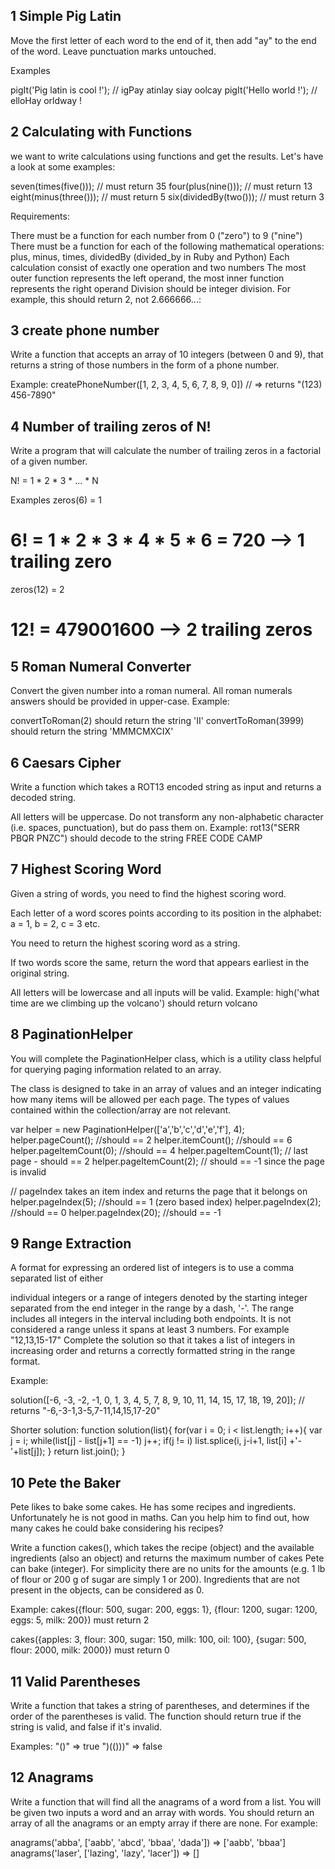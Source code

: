 ## 1 Simple Pig Latin

Move the first letter of each word to the end of it, then add "ay" to the end of the word. Leave punctuation marks untouched.

Examples

pigIt('Pig latin is cool !'); // igPay atinlay siay oolcay
pigIt('Hello world !');     // elloHay orldway !

## 2 Calculating with Functions
we want to write calculations using functions and get the results. Let's have a look at some examples:

seven(times(five())); // must return 35
four(plus(nine())); // must return 13
eight(minus(three())); // must return 5
six(dividedBy(two())); // must return 3

Requirements:

There must be a function for each number from 0 ("zero") to 9 ("nine")
There must be a function for each of the following mathematical operations: plus, minus, times, dividedBy (divided_by in Ruby and Python)
Each calculation consist of exactly one operation and two numbers
The most outer function represents the left operand, the most inner function represents the right operand
Division should be integer division. For example, this should return 2, not 2.666666...:

## 3 create phone number 
Write a function that accepts an array of 10 integers (between 0 and 9), that returns a string of those numbers in the form of a phone number.

Example:
createPhoneNumber([1, 2, 3, 4, 5, 6, 7, 8, 9, 0]) // => returns "(123) 456-7890"

## 4 Number of trailing zeros of N!

Write a program that will calculate the number of trailing zeros in a factorial of a given number.

N! = 1 * 2 * 3 * ... * N

Examples
zeros(6) = 1
# 6! = 1 * 2 * 3 * 4 * 5 * 6 = 720 --> 1 trailing zero

zeros(12) = 2
# 12! = 479001600 --> 2 trailing zeros

## 5 Roman Numeral Converter

Convert the given number into a roman numeral.
All roman numerals answers should be provided in upper-case.
Example: 

convertToRoman(2) should return the string 'II'
convertToRoman(3999) should return the string 'MMMCMXCIX'

## 6 Caesars Cipher

Write a function which takes a ROT13 encoded string as input and returns a decoded string.

All letters will be uppercase. Do not transform any non-alphabetic character (i.e. spaces, punctuation), but do pass them on.
Example: rot13("SERR PBQR PNZC") should decode to the string FREE CODE CAMP

## 7 Highest Scoring Word

Given a string of words, you need to find the highest scoring word.

Each letter of a word scores points according to its position in the alphabet: a = 1, b = 2, c = 3 etc.

You need to return the highest scoring word as a string.

If two words score the same, return the word that appears earliest in the original string.

All letters will be lowercase and all inputs will be valid.
Example: high('what time are we climbing up the volcano') should return volcano

## 8 PaginationHelper

You will complete the PaginationHelper class, which is a utility class helpful for querying paging information related to an array.

The class is designed to take in an array of values and an integer indicating how many items will be allowed per each page. The types of values contained within the collection/array are not relevant.

var helper = new PaginationHelper(['a','b','c','d','e','f'], 4);
helper.pageCount(); //should == 2
helper.itemCount(); //should == 6
helper.pageItemCount(0); //should == 4
helper.pageItemCount(1); // last page - should == 2
helper.pageItemCount(2); // should == -1 since the page is invalid

// pageIndex takes an item index and returns the page that it belongs on
helper.pageIndex(5); //should == 1 (zero based index)
helper.pageIndex(2); //should == 0
helper.pageIndex(20); //should == -1

## 9 Range Extraction

A format for expressing an ordered list of integers is to use a comma separated list of either

individual integers
or a range of integers denoted by the starting integer separated from the end integer in the range by a dash, '-'. The range includes all integers in the interval including both endpoints. It is not considered a range unless it spans at least 3 numbers. For example "12,13,15-17"
Complete the solution so that it takes a list of integers in increasing order and returns a correctly formatted string in the range format.

Example:

solution([-6, -3, -2, -1, 0, 1, 3, 4, 5, 7, 8, 9, 10, 11, 14, 15, 17, 18, 19, 20]);
// returns "-6,-3-1,3-5,7-11,14,15,17-20"

Shorter solution: 
function solution(list){
   for(var i = 0; i < list.length; i++){
      var j = i;
      while(list[j] - list[j+1] == -1) j++;
      if(j != i) list.splice(i, j-i+1, list[i] +'-'+list[j]);
  }
  return list.join();
}

## 10 Pete the Baker

Pete likes to bake some cakes. He has some recipes and ingredients. Unfortunately he is not good in maths. Can you help him to find out, how many cakes he could bake considering his recipes?

Write a function cakes(), which takes the recipe (object) and the available ingredients (also an object) and returns the maximum number of cakes Pete can bake (integer). For simplicity there are no units for the amounts (e.g. 1 lb of flour or 200 g of sugar are simply 1 or 200). Ingredients that are not present in the objects, can be considered as 0.

Example: cakes({flour: 500, sugar: 200, eggs: 1}, {flour: 1200, sugar: 1200, eggs: 5, milk: 200}) must return 2

cakes({apples: 3, flour: 300, sugar: 150, milk: 100, oil: 100}, {sugar: 500, flour: 2000, milk: 2000}) must return 0

## 11 Valid Parentheses

Write a function that takes a string of parentheses, and determines if the order of the parentheses is valid. The function should return true if the string is valid, and false if it's invalid.

Examples: 
"()"              =>  true
")(()))"          =>  false

## 12 Anagrams
Write a function that will find all the anagrams of a word from a list. You will be given two inputs a word and an array with words. You should return an array of all the anagrams or an empty array if there are none. For example:

anagrams('abba', ['aabb', 'abcd', 'bbaa', 'dada']) => ['aabb', 'bbaa']
anagrams('laser', ['lazing', 'lazy',  'lacer']) => []